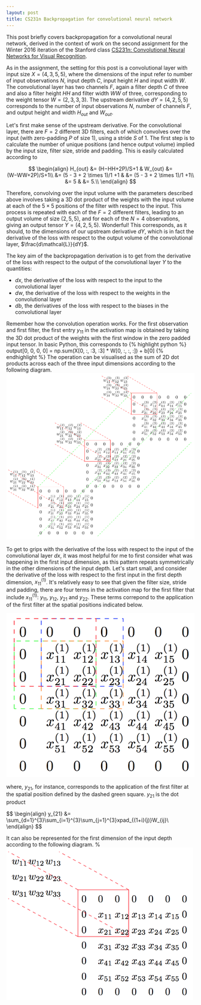 ```yaml
---
layout: post
title: CS231n Backpropagation for convolutional neural network
---
```

This post briefly covers backpropagation for a convolutional neural network, derived in the context of work on the second assignment for the Winter 2016 iteration of the Stanford class [CS231n: Convolutional Neural Networks for Visual Recognition](http://cs231n.stanford.edu/index.html).

As in the assignment, the setting for this post is a convolutional layer with input size $X = \left(  4,  3,  5,  5\right)$, where the dimensions of the input refer to number of input observations $N$, input depth $C$, input height $H$ and input width $W$. The convolutional layer has two channels $F$, again a filter depth $C$ of three and also a filter height $HH$ and filter width $WW$ of three, corresponding to the weight tensor $W = \left(2, 3, 3, 3\right)$. The upstream derivative $dY = \left(4, 2, 5, 5\right)$ corresponds to the number of input observations $N$, number of channels $F$, and output height and width $H_{out}$ and $W_{out}$.

Let's first make sense of the upstream derivative. For the convolutional layer, there are $F = 2$ different 3D filters, each of which convolves over the input (with zero-padding $P$ of size 1), using a stride  $S$ of 1. The first step is to calculate the number of unique positions (and hence output volume) implied by the input size, filter size, stride and padding. This is easily calculated according to

$$
\begin{align}
H_{out} &= (H−HH+2P)/S+1 & W_{out} &= (W−WW+2P)/S+1\\
&= (5 - 3 + 2 \times 1)/1 +1 & &= (5 - 3 + 2 \times 1)/1 +1\\
&= 5 & &= 5.\\
\end{align}
$$

Therefore, convolving over the input volume with the parameters described above involves taking a 3D dot product of the weights with the input volume at each of the $5 \times 5$ positions of the filter with respect to the input. This process is repeated with each of the $F = 2$ different filters, leading to an output volume of size $\left(2, 5, 5\right)$, and for each of the $N = 4$ observations, giving an output tensor $Y = \left(4, 2, 5, 5\right)$. Wonderful! This corresponds, as it should, to the dimensions of our upstream derivative $dY$, which is in fact the derivative of the loss with respect to the output volume of the convolutional layer, $\frac{d\mathcal{L}}{dY}$. 

The key aim of the backpropagation derivation is to get from the derivative of the loss with respect to the output of the convolutional layer $Y$ to the quantities:
- $dx$, the derivative of the loss with respect to the input to the convolutional layer
- $dw$, the derivative of the loss with respect to the weights in the convolutional layer
- $db$, the derivatives of the loss with respect to the biases in the convolutional layer

Remember how the convolution operation works. For the first observation and first filter, the first entry $y_{11}$ in the activation map is obtained by taking the 3D dot product of the weights with the first window in the zero padded input tensor. In basic Python, this corresponds to
{% highlight python %}
output[0, 0, 0, 0] = np.sum(X[0, :, :3, :3] * W[0, :, :, :]) + b[0]
{% endhighlight %}
The operation can be visualised as the sum of 2D dot products across each of the three input dimensions according to the following diagram.
<img src="/images/3d_dot_index.png" width="700">
<!---![_config.yml]({{ site.baseurl }}/images/convolution1.png)-->
To get to grips with the derivative of the loss with respect to the input of the convolutional layer $dx$, it was most helpful for me to first consider what was happening in the first input dimension, as this pattern repeats symmetrically in the other dimensions of the input depth. Let's start small, and consider the derivative of the loss with respect to the first input in the first depth dimension, $x_{11}^{(1)}$. It's relatively easy to see that given the filter size, stride and padding, there are four terms in the activation map for the first filter that include $x_{11}^{(1)}$: $y_{11}$, $y_{12}$, $y_{21}$ and $y_{22}$. These terms correpond to the application of the first filter at the spatial positions indicated below.

<img src="/images/spatial_positions_dashed.png" >

where, $y_{21}$, for instance, corresponds to the application of the first filter at the spatial position defined by the dashed green square. $y_{21}$ is the dot product

$$
\begin{align}
y_{21} &= \sum_{d=1}^{3}\sum_{i=1}^{3}\sum_{j=1}^{3}xpad_{(1+i}(j)}W_{ij}\\
\end{align}
$$

It can also be represented for the first dimension of the input depth according to the following diagram.
%<img src="/images/convolution_basic.png" width="500">
